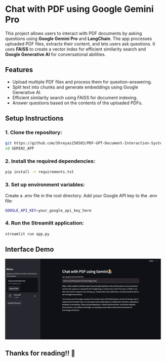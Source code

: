 # Chat with PDF using Google Gemini Pro

This project allows users to interact with PDF documents by asking questions using **Google Gemini Pro** and **LangChain**. The app processes uploaded PDF files, extracts their content, and lets users ask questions. It uses **FAISS** to create a vector index for efficient similarity search and **Google Generative AI** for conversational abilities.

## Features

- Upload multiple PDF files and process them for question-answering.
- Split text into chunks and generate embeddings using Google Generative AI.
- Efficient similarity search using FAISS for document indexing.
- Answer questions based on the contents of the uploaded PDFs.

## Setup Instructions

### 1. Clone the repository:

```bash
git https://github.com/Shreyas250503/PDF-GPT-Document-Interaction-System.git
cd GEMINI_APP
```
### 2. Install the required dependencies:
```bash
pip install -r requirements.txt
```

### 3. Set up environment variables:
Create a .env file in the root directory.
Add your Google API key to the .env file:

```bash
GOOGLE_API_KEY=your_google_api_key_here
```

### 4. Run the Streamlit application:

```bash
streamlit run app.py
```
## Interface Demo

![Project Architecture Diagram](./images/Project_img.png)

## Thanks for reading!! 🥺
